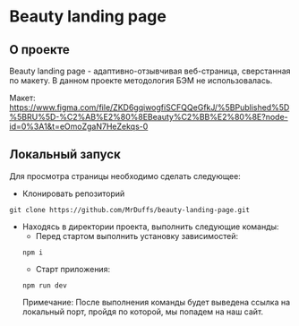 # Beauty landing page
## О проекте
Beauty landing page - адаптивно-отзывчивая веб-страница, сверстанная по макету. В данном проекте методология БЭМ не использовалась.

Макет: <https://www.figma.com/file/ZKD6gqiwogfiSCFQQeGfkJ/%5BPublished%5D%5BRU%5D-%C2%AB%E2%80%8EBeauty%C2%BB%E2%80%8E?node-id=0%3A1&t=eOmoZgaN7HeZekqs-0>

## Локальный запуск
Для просмотра страницы необходимо сделать следующее:
- Клонировать репозиторий
```
git clone https://github.com/MrDuffs/beauty-landing-page.git
```
- Находясь в директории проекта, выполнить следующие команды:
  - Перед стартом выполнить установку зависимостей:
  ```
  npm i
  ```
  - Старт приложения:
  ```
  npm run dev
  ```
  Примечание: После выполнения команды будет выведена ссылка на локальный порт, пройдя по которой, мы попадем на наш сайт. 
